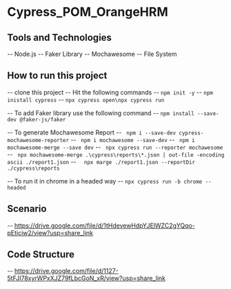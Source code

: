 # Cypress_POM_OrangeHRM

## Tools and Technologies
-- Node.js
-- Faker Library
-- Mochawesome
-- File System

## How to run this project
-- clone this project
-- Hit the following commands
-- ```npm init -y```
-- ```npm inistall cypress```
-- ```npx cypress open\npx cypress run```

-- To add Faker library use the following command
-- ```npm install --save-dev @faker-js/faker```

-- To generate Mochawesome Report
-- ``` npm i --save-dev cypress-mochawesome-reporter```
-- ``` npm i mochawesome --save-dev```
-- ``` npm i mochawesome-merge --save dev```
-- ``` npx cypress run --reporter mochawesome```
-- ``` npx mochawesome-merge .\cypress\reports\*.json | out-file -encoding ascii ./report1.json```
-- ```  npx marge ./report1.json --reportDir ./cypress\reports```

-- To run it in chrome in a headed way
-- ```npx cypress run -b chrome --headed```

## Scenario 
-- https://drive.google.com/file/d/1tHdevewHdpYJElWZC2gYQqo-pEticiw2/view?usp=share_link

## Code Structure
-- https://drive.google.com/file/d/1127-5tFJI78xyrWPxXJZ79fLbcGoN_xR/view?usp=share_link
